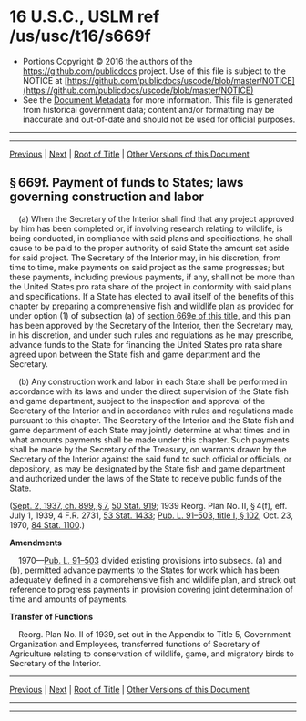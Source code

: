 ---
---

# 16 U.S.C., USLM ref /us/usc/t16/s669f

* Portions Copyright © 2016 the authors of the https://github.com/publicdocs project.
  Use of this file is subject to the NOTICE at [https://github.com/publicdocs/uscode/blob/master/NOTICE](https://github.com/publicdocs/uscode/blob/master/NOTICE)
* See the [Document Metadata](././../../../..//README.md) for more information.
  This file is generated from historical government data; content and/or formatting may be inaccurate and out-of-date and should not be used for official purposes.

----------
----------

[Previous](./../../../..//us/usc/t16/ch5B/m__us_usc_t16_s669e.md) | [Next](./../../../..//us/usc/t16/ch5B/m__us_usc_t16_s669g.md) | [Root of Title](./../../../../) | [Other Versions of this Document](https://publicdocs.github.io/go/links?ns=uslm&ref=%2Fus%2Fusc%2Ft16%2Fs669f)

## § 669f. Payment of funds to States; laws governing construction and labor

    (a) When the Secretary of the Interior shall find that any project approved by him has been completed or, if involving research relating to wildlife, is being conducted, in compliance with said plans and specifications, he shall cause to be paid to the proper authority of said State the amount set aside for said project. The Secretary of the Interior may, in his discretion, from time to time, make payments on said project as the same progresses; but these payments, including previous payments, if any, shall not be more than the United States pro rata share of the project in conformity with said plans and specifications. If a State has elected to avail itself of the benefits of this chapter by preparing a comprehensive fish and wildlife plan as provided for under option (1) of subsection (a) of [section 669e of this title][/us/usc/t16/s669e], and this plan has been approved by the Secretary of the Interior, then the Secretary may, in his discretion, and under such rules and regulations as he may prescribe, advance funds to the State for financing the United States pro rata share agreed upon between the State fish and game department and the Secretary.

    (b) Any construction work and labor in each State shall be performed in accordance with its laws and under the direct supervision of the State fish and game department, subject to the inspection and approval of the Secretary of the Interior and in accordance with rules and regulations made pursuant to this chapter. The Secretary of the Interior and the State fish and game department of each State may jointly determine at what times and in what amounts payments shall be made under this chapter. Such payments shall be made by the Secretary of the Treasury, on warrants drawn by the Secretary of the Interior against the said fund to such official or officials, or depository, as may be designated by the State fish and game department and authorized under the laws of the State to receive public funds of the State.

([Sept. 2, 1937, ch. 899, § 7][/us/act/1937-09-02/ch899/s7], [50 Stat. 919][/us/stat/50/919]; 1939 Reorg. Plan No. II, § 4(f), eff. July 1, 1939, 4 F.R. 2731, [53 Stat. 1433][/us/stat/53/1433]; [Pub. L. 91–503, title I, § 102][/us/pl/91/503/s102], Oct. 23, 1970, [84 Stat. 1100][/us/stat/84/1100].)

 __Amendments__ 

    1970—[Pub. L. 91–503][/us/pl/91/503] divided existing provisions into subsecs. (a) and (b), permitted advance payments to the States for work which has been adequately defined in a comprehensive fish and wildlife plan, and struck out reference to progress payments in provision covering joint determination of time and amounts of payments.

 __Transfer of Functions__ 

    Reorg. Plan No. II of 1939, set out in the Appendix to Title 5, Government Organization and Employees, transferred functions of Secretary of Agriculture relating to conservation of wildlife, game, and migratory birds to Secretary of the Interior.

----------

[Previous](./../../../..//us/usc/t16/ch5B/m__us_usc_t16_s669e.md) | [Next](./../../../..//us/usc/t16/ch5B/m__us_usc_t16_s669g.md) | [Root of Title](./../../../../) | [Other Versions of this Document](https://publicdocs.github.io/go/links?ns=uslm&ref=%2Fus%2Fusc%2Ft16%2Fs669f)

----------
----------

[/us/usc/t16/s669e]: https://publicdocs.github.io/go/links?ns=uslm&ref=%2Fus%2Fusc%2Ft16%2Fs669e
[/us/act/1937-09-02/ch899/s7]: https://publicdocs.github.io/go/links?ns=uslm&ref=%2Fus%2Fact%2F1937-09-02%2Fch899%2Fs7
[/us/stat/50/919]: https://publicdocs.github.io/go/links?ns=uslm&ref=%2Fus%2Fstat%2F50%2F919
[/us/stat/53/1433]: https://publicdocs.github.io/go/links?ns=uslm&ref=%2Fus%2Fstat%2F53%2F1433
[/us/pl/91/503/s102]: https://publicdocs.github.io/go/links?ns=uslm&ref=%2Fus%2Fpl%2F91%2F503%2Fs102
[/us/stat/84/1100]: https://publicdocs.github.io/go/links?ns=uslm&ref=%2Fus%2Fstat%2F84%2F1100
[/us/pl/91/503]: https://publicdocs.github.io/go/links?ns=uslm&ref=%2Fus%2Fpl%2F91%2F503


